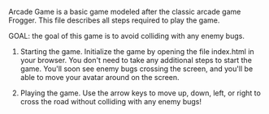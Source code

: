 Arcade Game is a basic game modeled after the classic arcade game Frogger. This file describes all steps required to play the game.

GOAL: the goal of this game is to avoid colliding with any enemy bugs.

1. Starting the game. Initialize the game by opening the file index.html in your browser. You don't need to take any additional steps to start the game. You'll soon see enemy bugs crossing the screen, and you'll be able to move your avatar around on the screen.

2. Playing the game. Use the arrow keys to move up, down, left, or right to cross the road without colliding with any enemy bugs!